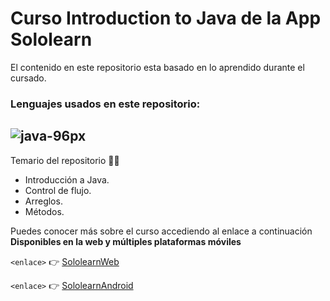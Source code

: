 # Curso Introduction to Java de la App Sololearn 
El contenido en este repositorio esta basado en lo aprendido durante el cursado.

### Lenguajes usados en este repositorio:

![java-96px](https://user-images.githubusercontent.com/54302061/212118577-c29b7faa-5242-4aa8-9444-9a7afd505a4d.png)
-------

Temario del repositorio 👨‍💻

- Introducción a Java.
- Control de flujo.
- Arreglos.
- Métodos.

Puedes conocer más sobre el curso accediendo al enlace a continuación
**Disponibles en la web y múltiples plataformas móviles**

`<enlace>` 👉 [SololearnWeb](https://www.sololearn.com/)

`<enlace>` 👉 [SololearnAndroid](https://play.google.com/store/apps/details?id=com.sololearn)
